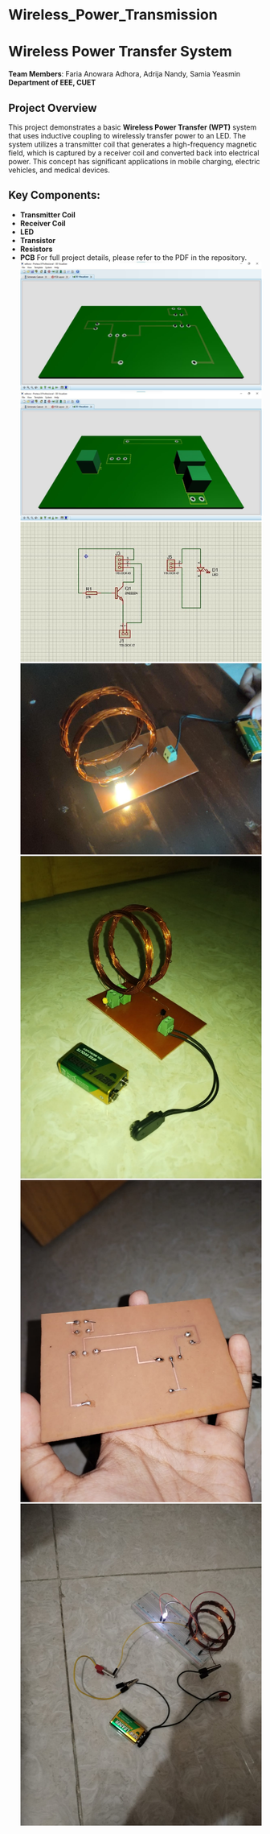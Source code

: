 # Wireless_Power_Transmission
# Wireless Power Transfer System

**Team Members**: Faria Anowara Adhora, Adrija Nandy, Samia Yeasmin  
**Department of EEE, CUET**

## Project Overview

This project demonstrates a basic **Wireless Power Transfer (WPT)** system that uses inductive coupling to wirelessly transfer power to an LED. The system utilizes a transmitter coil that generates a high-frequency magnetic field, which is captured by a receiver coil and converted back into electrical power. This concept has significant applications in mobile charging, electric vehicles, and medical devices.

## Key Components:
- **Transmitter Coil**
- **Receiver Coil**
- **LED**
- **Transistor**
- **Resistors**
- **PCB**
For full project details, please refer to the PDF in the repository.
![3d visualization of the pcb(bottom side)](./w1.jpg)
![3d visualization of the pcb(upper side)](./w2.jpg)
![Circuit Diagram](./w3.jpg)
![Practical Working of the Project](./w4.jpg)
![Clear Picture of soldered components)](./w5.jpg)
![Showcase of the soldering](./w6.jpg)
![Testing the circuit with breadboard before making the pcb layout](./w7.jpg)


